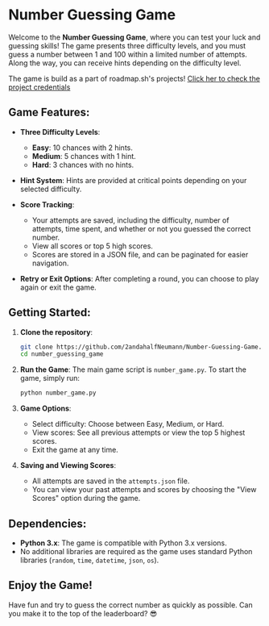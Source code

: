 # Number Guessing Game

Welcome to the **Number Guessing Game**, where you can test your luck and guessing skills! The game presents three difficulty levels, and you must guess a number between 1 and 100 within a limited number of attempts. Along the way, you can receive hints depending on the difficulty level.

The game is build as a part of roadmap.sh's projects!
[Click her to check the project credentials](https://roadmap.sh/projects/number-guessing-game)

## Game Features:

- **Three Difficulty Levels**:
    - **Easy**: 10 chances with 2 hints.
    - **Medium**: 5 chances with 1 hint.
    - **Hard**: 3 chances with no hints.
  
- **Hint System**: Hints are provided at critical points depending on your selected difficulty.

- **Score Tracking**: 
    - Your attempts are saved, including the difficulty, number of attempts, time spent, and whether or not you guessed the correct number.
    - View all scores or top 5 high scores.
    - Scores are stored in a JSON file, and can be paginated for easier navigation.

- **Retry or Exit Options**: After completing a round, you can choose to play again or exit the game.

## Getting Started:

1. **Clone the repository**:
    ```bash
    git clone https://github.com/2andahalfNeumann/Number-Guessing-Game.git
    cd number_guessing_game
    ```

2. **Run the Game**:
    The main game script is `number_game.py`. To start the game, simply run:
    ```bash
    python number_game.py
    ```

3. **Game Options**:
    - Select difficulty: Choose between Easy, Medium, or Hard.
    - View scores: See all previous attempts or view the top 5 highest scores.
    - Exit the game at any time.

4. **Saving and Viewing Scores**:
    - All attempts are saved in the `attempts.json` file.
    - You can view your past attempts and scores by choosing the "View Scores" option during the game.

## Dependencies:

- **Python 3.x**: The game is compatible with Python 3.x versions.
- No additional libraries are required as the game uses standard Python libraries (`random`, `time`, `datetime`, `json`, `os`).

## Enjoy the Game!

Have fun and try to guess the correct number as quickly as possible. Can you make it to the top of the leaderboard? 😎
